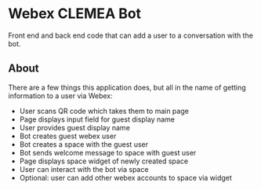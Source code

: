 # Webex CLEMEA Bot

Front end and back end code that can add a user to a conversation with the bot.

## About

There are a few things this application does, but all in the name of getting information to a user via Webex:

- User scans QR code which takes them to main page
- Page displays input field for guest display name
- User provides guest display name
- Bot creates guest webex user
- Bot creates a space with the guest user
- Bot sends welcome message to space with guest user
- Page displays space widget of newly created space
- User can interact with the bot via space
- Optional: user can add other webex accounts to space via widget


